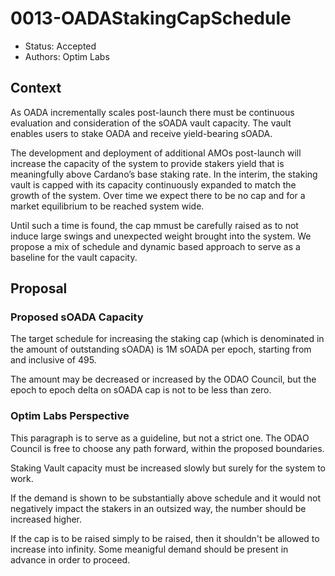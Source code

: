 # 0013-OADAStakingCapSchedule

- Status: Accepted
- Authors: Optim Labs

## Context

As OADA incrementally scales post-launch there must be continuous evaluation and consideration of the sOADA vault capacity. The vault enables users to stake OADA and receive yield-bearing sOADA.

The development and deployment of additional AMOs post-launch will increase the capacity of the system to provide stakers yield that is meaningfully above Cardano’s base staking rate. In the interim, the staking vault is capped with its capacity continuously expanded to match the growth of the system. Over time we expect there to be no cap and for a market equilibrium to be reached system wide.

Until such a time is found, the cap mmust be carefully raised as to not induce large swings and unexpected weight brought into the system. We propose a mix of schedule and dynamic based approach to serve as a baseline for the vault capacity. 

## Proposal

### Proposed sOADA Capacity

The target schedule for increasing the staking cap (which is denominated in the amount of outstanding sOADA) is 1M sOADA per epoch, starting from and inclusive of 495. 

The amount may be decreased or increased by the ODAO Council, but the epoch to epoch delta on sOADA cap is not to be less than zero.

### Optim Labs Perspective

This paragraph is to serve as a guideline, but not a strict one. The ODAO Council is free to choose any path forward, within the proposed boundaries.

Staking Vault capacity must be increased slowly but surely for the system to work. 

If the demand is shown to be substantially above schedule and it would not negatively impact the stakers in an outsized way, the number should be increased higher. 

If the cap is to be raised simply to be raised, then it shouldn't be allowed to increase into infinity. Some meanigful demand should be present in advance in order to proceed. 
